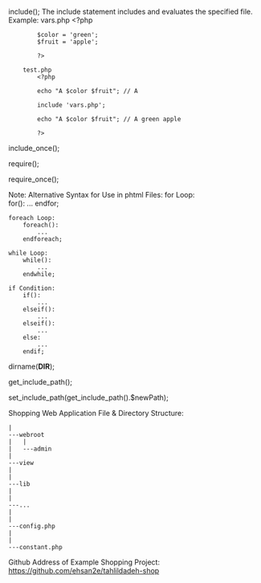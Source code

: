 include();
	The include statement includes and evaluates the specified file. 
	Example:
		vars.php
			<?php

			$color = 'green';
			$fruit = 'apple';

			?>

		test.php
			<?php

			echo "A $color $fruit"; // A

			include 'vars.php';

			echo "A $color $fruit"; // A green apple

			?> 

include_once();

require();

require_once();

Note: Alternative Syntax for Use in phtml Files:
	for Loop:	
		for():
			...
		endfor;

	foreach Loop:
		foreach():
			...
		endforeach;

	while Loop:
		while():
			...
		endwhile;

	if Condition:
		if():
			...
		elseif():
			...
		elseif():
			...
		else:
			...
		endif;

dirname(__DIR__);

get_include_path();

set_include_path(get_include_path().$newPath);

Shopping Web Application File & Directory Structure:

	|
	---webroot
	|	|
	|	---admin
	|
	---view
	|
	|
	---lib
	|
	|
	---...
	|
	|
	---config.php
	|
	|
	---constant.php

Github Address of Example Shopping Project:
	https://github.com/ehsan2e/tahlildadeh-shop